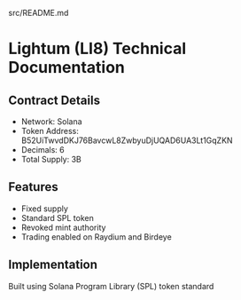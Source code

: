src/README.md
# Lightum (LI8) Technical Documentation

## Contract Details
- Network: Solana
- Token Address: B52UiTwvdDKJ76BavcwL8ZwbyuDjUQAD6UA3Lt1GqZKN
- Decimals: 6
- Total Supply: 3B

## Features
- Fixed supply
- Standard SPL token
- Revoked mint authority
- Trading enabled on Raydium and Birdeye

## Implementation
Built using Solana Program Library (SPL) token standard
